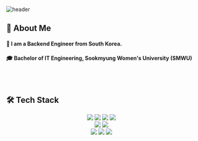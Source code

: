 <div>
  
  <!--Header-->
  ![header](https://capsule-render.vercel.app/api?type=waving&color=gradient&height=300&section=header&text=Hyunjung's%20Github)
  
</div>

<div>
  <!--Body-->
  
  ## 👀 About Me
  #### :raising_hand: I am a Backend Engineer from South Korea.<br/>
  #### :mortar_board: Bachelor of IT Engineering, Sookmyung Women's University (SMWU)
  <br/>
  <br/>
  
  ## 🛠️ Tech Stack

  <div align="center">
    <!--Java-->
    <img src="https://img.shields.io/badge/Java-007396?style=for-the-badge&logo=OpenJDK&logoColor=white"/>
    <!--Kotlin-->
    <img src="https://img.shields.io/badge/Kotlin-7F52FF?style=for-the-badge&logo=Kotlin&logoColor=white"/>
    <!--Python-->
    <img src="https://img.shields.io/badge/Python-3776AB?style=for-the-badge&logo=Python&logoColor=white"/>
    <!--MySQL-->
    <img src="https://img.shields.io/badge/MySQL-4479A1?style=for-the-badge&logo=MySQL&logoColor=white"/>
    </br>
    <!--Spring-->
    <img src="https://img.shields.io/badge/spring-6DB33F?style=for-the-badge&logo=spring&logoColor=white"> 
    <!--Android-->
    <img src="https://img.shields.io/badge/Android-3DDC84?style=for-the-badge&logo=Android&logoColor=white"/>
    <br/>
    <!--Git-->
    <img src="https://img.shields.io/badge/git-F05032?style=for-the-badge&logo=git&logoColor=white">
    <!--Github-->
    <img src="https://img.shields.io/badge/github-181717?style=for-the-badge&logo=github&logoColor=white">
    <!--Notion-->
    <img src="https://img.shields.io/badge/notion-000000?style=for-the-badge&logo=notion&logoColor=white">
    <br/>
  </div>

  
  
  
</div>

<!--
**jhjalison01/jhjalison01** is a ✨ _special_ ✨ repository because its `README.md` (this file) appears on your GitHub profile.

## 🤔 Github Stats
  [![Anurag's GitHub stats](https://github-readme-stats.vercel.app/api?username=jhjalison01)](https://github.com/anuraghazra/github-readme-stats)
  <br/>
  [![Top Langs](https://github-readme-stats.vercel.app/api/top-langs/?username=jhjalison01)](https://github.com/anuraghazra/github-readme-stats)

Here are some ideas to get you started:

- 🔭 I’m currently working on ...
- 🌱 I’m currently learning ...
- 👯 I’m looking to collaborate on ...
- 🤔 I’m looking for help with ...
- 💬 Ask me about ...
- 📫 How to reach me: ...
- 😄 Pronouns: ...
- ⚡ Fun fact: ...
-->
